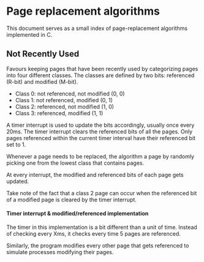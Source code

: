 

# Page replacement algorithms

This document serves as a small index of page-replacement algorithms implemented in C.

## Not Recently Used

Favours keeping pages that have been recently used by categorizing pages into four different classes. The classes are defined by two bits: referenced (R-bit) and modified (M-bit). 

- Class 0: not referenced, not modified (0, 0)
- Class 1: not referenced,  modified (0, 1)
- Class 2: referenced, not modified (1, 0)
- Class 3: referenced, modified (1, 1)

A timer interrupt is used to update the bits accordingly, usually once every 20ms. The timer interrupt clears the referenced bits of all the pages. Only pages referenced within the current timer interval have their referenced bit set to 1.

Whenever a page needs to be replaced, the algorithm a page by randomly picking one from the lowest class that contains pages. 

At every interrupt, the modified and referenced bits of each page gets updated.

Take note of the fact that a class 2 page can occur when the referenced bit of a modified page is cleared by the timer interrupt.

#### Timer interrupt & modified/referenced implementation

The timer in this implementation is a bit different than a unit of time. Instead of checking every Xms, it checks every time 5 pages are referenced. 

Similarly, the program modifies every other page that gets referenced to simulate processes modifying their pages.
